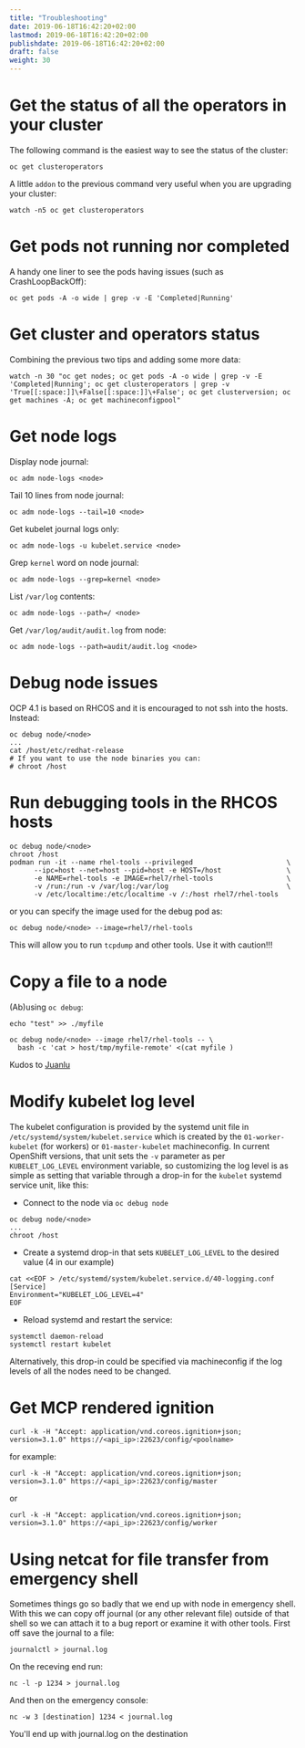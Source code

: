 ```yaml
---
title: "Troubleshooting"
date: 2019-06-18T16:42:20+02:00
lastmod: 2019-06-18T16:42:20+02:00
publishdate: 2019-06-18T16:42:20+02:00
draft: false
weight: 30
---
```


# Get the status of all the operators in your cluster

The following command is the easiest way to see the status of the cluster:

```
oc get clusteroperators
```

A little `addon` to the previous command very useful when you are upgrading your cluster:

```
watch -n5 oc get clusteroperators
```

# Get pods not running nor completed

A handy one liner to see the pods having issues (such as CrashLoopBackOff):

```
oc get pods -A -o wide | grep -v -E 'Completed|Running'
```

# Get cluster and operators status

Combining the previous two tips and adding some more data:

```
watch -n 30 "oc get nodes; oc get pods -A -o wide | grep -v -E 'Completed|Running'; oc get clusteroperators | grep -v 'True[[:space:]]\+False[[:space:]]\+False'; oc get clusterversion; oc get machines -A; oc get machineconfigpool"
```

# Get node logs

Display node journal:

```
oc adm node-logs <node>
```

Tail 10 lines from node journal:

```
oc adm node-logs --tail=10 <node>
```

Get kubelet journal logs only:

```
oc adm node-logs -u kubelet.service <node>
```

Grep `kernel` word on node journal:

```
oc adm node-logs --grep=kernel <node>
```

List `/var/log` contents:

```
oc adm node-logs --path=/ <node>
```

Get `/var/log/audit/audit.log` from node:

```
oc adm node-logs --path=audit/audit.log <node>
```

# Debug node issues

OCP 4.1 is based on RHCOS and it is encouraged to not ssh into the hosts.
Instead:

```
oc debug node/<node>
...
cat /host/etc/redhat-release
# If you want to use the node binaries you can:
# chroot /host
```

# Run debugging tools in the RHCOS hosts

```
oc debug node/<node>
chroot /host
podman run -it --name rhel-tools --privileged                       \
      --ipc=host --net=host --pid=host -e HOST=/host                \
      -e NAME=rhel-tools -e IMAGE=rhel7/rhel-tools                  \
      -v /run:/run -v /var/log:/var/log                             \
      -v /etc/localtime:/etc/localtime -v /:/host rhel7/rhel-tools
```

or you can specify the image used for the debug pod as:

```
oc debug node/<node> --image=rhel7/rhel-tools
```

This will allow you to run `tcpdump` and other tools. Use it with caution!!!

# Copy a file to a node

(Ab)using `oc debug`:

```
echo "test" >> ./myfile

oc debug node/<node> --image rhel7/rhel-tools -- \
  bash -c 'cat > host/tmp/myfile-remote' <(cat myfile )
```

Kudos to [Juanlu](https://github.com/juanluisvaladas)

# Modify kubelet log level

The kubelet configuration is provided by the systemd unit file in `/etc/systemd/system/kubelet.service` which is created by the `01-worker-kubelet` (for workers) or `01-master-kubelet` machineconfig. In current OpenShift versions, that unit sets the `-v` parameter as per `KUBELET_LOG_LEVEL` environment variable, so customizing the log level is as simple as setting that variable through a drop-in for the `kubelet` systemd service unit, like this:

* Connect to the node via `oc debug node`

```
oc debug node/<node>
...
chroot /host
```

* Create a systemd drop-in that sets `KUBELET_LOG_LEVEL` to the desired value (4 in our example)

```
cat <<EOF > /etc/systemd/system/kubelet.service.d/40-logging.conf 
[Service]
Environment="KUBELET_LOG_LEVEL=4"
EOF
```

* Reload systemd and restart the service:

```
systemctl daemon-reload
systemctl restart kubelet
```

Alternatively, this drop-in could be specified via machineconfig if the log levels of all the nodes need to be changed.

# Get MCP rendered ignition

```
curl -k -H "Accept: application/vnd.coreos.ignition+json; version=3.1.0" https://<api_ip>:22623/config/<poolname>
```
for example:
```
curl -k -H "Accept: application/vnd.coreos.ignition+json; version=3.1.0" https://<api_ip>:22623/config/master
```
or
```
curl -k -H "Accept: application/vnd.coreos.ignition+json; version=3.1.0" https://<api_ip>:22623/config/worker
```

# Using netcat for file transfer from emergency shell
Sometimes things go so badly that we end up with node in emergency shell. With this we can copy off journal (or any other relevant file) outside of that shell so we can attach it to a bug report or examine it with other tools.
First off save the journal to a file:
```
journalctl > journal.log
```
On the receving end run:
```
nc -l -p 1234 > journal.log
```
And then on the emergency console:
```
nc -w 3 [destination] 1234 < journal.log
```
You'll end up with journal.log on the destination
